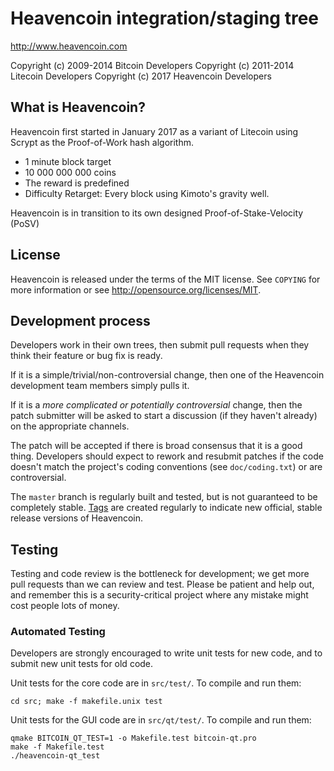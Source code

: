 Heavencoin integration/staging tree
================================

http://www.heavencoin.com

Copyright (c) 2009-2014 Bitcoin Developers
Copyright (c) 2011-2014 Litecoin Developers
Copyright (c) 2017 Heavencoin Developers

What is Heavencoin?
----------------

Heavencoin first started in January 2017 as a variant of Litecoin using Scrypt as
the Proof-of-Work hash algorithm.
 - 1 minute block target
 - 10 000 000 000 coins
 - The reward is predefined 
 - Difficulty Retarget: Every block using Kimoto's gravity well.

Heavencoin is in transition to its own designed Proof-of-Stake-Velocity (PoSV) 

License
-------

Heavencoin is released under the terms of the MIT license. See `COPYING` for more
information or see http://opensource.org/licenses/MIT.

Development process
-------------------

Developers work in their own trees, then submit pull requests when they think
their feature or bug fix is ready.

If it is a simple/trivial/non-controversial change, then one of the Heavencoin
development team members simply pulls it.

If it is a *more complicated or potentially controversial* change, then the patch
submitter will be asked to start a discussion (if they haven't already) on the
appropriate channels.

The patch will be accepted if there is broad consensus that it is a good thing.
Developers should expect to rework and resubmit patches if the code doesn't
match the project's coding conventions (see `doc/coding.txt`) or are
controversial.

The `master` branch is regularly built and tested, but is not guaranteed to be
completely stable. [Tags](https://github.com/Heavencoin/heavencoin/tags) are created
regularly to indicate new official, stable release versions of Heavencoin.

Testing
-------

Testing and code review is the bottleneck for development; we get more pull
requests than we can review and test. Please be patient and help out, and
remember this is a security-critical project where any mistake might cost people
lots of money.

### Automated Testing

Developers are strongly encouraged to write unit tests for new code, and to
submit new unit tests for old code.

Unit tests for the core code are in `src/test/`. To compile and run them:

    cd src; make -f makefile.unix test

Unit tests for the GUI code are in `src/qt/test/`. To compile and run them:

    qmake BITCOIN_QT_TEST=1 -o Makefile.test bitcoin-qt.pro
    make -f Makefile.test
    ./heavencoin-qt_test
